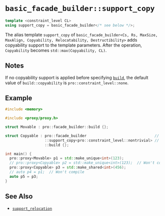 # `basic_facade_builder::support_copy`

```cpp
template <constraint_level CL>
using support_copy = basic_facade_builder</* see below */>;
```

The alias template `support_copy` of `basic_facade_builder<Cs, Rs, MaxSize, MaxAlign, Copyability, Relocatability, Destructibility>` adds copyability support to the template parameters. After the operation, `Copyability` becomes `std::max(Copyability, CL)`.

## Notes

If no copyability support is applied before specifying [`build`](build.md), the default value of `build::copyability` is `pro::constraint_level::none`.

## Example

```cpp
#include <memory>

#include <proxy/proxy.h>

struct Movable : pro::facade_builder::build {};

struct Copyable : pro::facade_builder                               //
                  ::support_copy<pro::constraint_level::nontrivial> //
                  ::build {};

int main() {
  pro::proxy<Movable> p1 = std::make_unique<int>(123);
  // pro::proxy<Copyable> p2 = std::make_unique<int>(123);  // Won't compile
  pro::proxy<Copyable> p3 = std::make_shared<int>(456);
  // auto p4 = p1;  // Won't compile
  auto p5 = p3;
}
```

## See Also

- [`support_relocation`](support_relocation.md)
